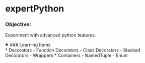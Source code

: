 # expertPython

### Objective: 
   Experiment with advanced python features. 

<details open>
<summary>### Learning Items </summary>
	* 	Decorators
		-	Function Decorators
		-	Class Decorators
		-	Stacked Decorators
		-	Wrappers
	* 	Containers
		-	NamedTuple
		-	Enum
</details>

